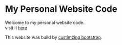 # My Personal Website Code

Welcome to my personal website code.  
visit it [here](https://aladin002dz.github.io)

This website was build by [custimzing bootstrap](https://getbootstrap.com/docs/5.1/customize/sass/).
